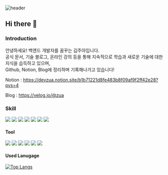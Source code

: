 ![header](https://capsule-render.vercel.app/api?type=egg&color=auto&height=150&section=header&text=Welcome!%20My%20Github!&fontSize=35)
## Hi there 👋


### Introduction
안녕하세요! 백엔드 개발자를 꿈꾸는 김주아입니다.\
공식 문서, 기술 블로그, 온라인 강의 등을 통해 지속적으로 학습과 새로운 기술에 대한 지식을 습득하고 있으며,\
Github, Notion, Blog에 정리하며 기록해나가고 있습니다!

Notion : https://devzua.notion.site/b1b71221d8fe483b8f09af9f2ff42e28?pvs=4

Blog : https://velog.io/@zua

### Skill
<img src="https://img.shields.io/badge/Spring-6DB33F?style=for-the-badge&logo=spring&logoColor=white"/> <img src="https://img.shields.io/badge/springboot-6DB33F?style=for-the-badge&logo=springboot&logoColor=white"/>
<img src="https://img.shields.io/badge/JUnit5-25A162?style=for-the-badge&logo=junit5&logoColor=white"/>
<img src="https://img.shields.io/badge/AWS EC2-FF9900?style=for-the-badge&logo=amazonec2s&logoColor=white"/>
<img src="https://img.shields.io/badge/AWS S3-569A31?style=for-the-badge&logo=amazons3&logoColor=white"/>
<img src="https://img.shields.io/badge/AWS RDS-527FFF?style=for-the-badge&logo=amazonrds&logoColor=white"/>
<img src="https://img.shields.io/badge/Github-181717?style=for-the-badge&logo=githubs&logoColor=white"/>


#### Tool
<img src="https://img.shields.io/badge/IntelliJ IDEA-000000?style=flat-square&logo=intellijidea&logoColor=white"/> <img src="https://img.shields.io/badge/WebStorm-000000?style=flat-square&logo=webstorm&logoColor=white"/>
<img src="https://img.shields.io/badge/DataGrip-000000?style=flat-square&logo=datagrip&logoColor=white"/>
<img src="https://img.shields.io/badge/Visual Sutido Code-007ACC?style=flat-square&logo=visualstudiocode&logoColor=white"/>
<img src="https://img.shields.io/badge/Slack-4A154B?style=flat-square&logo=slack&logoColor=white"/>
<img src="https://img.shields.io/badge/Asana-F06A6A?style=flat-square&logo=asana&logoColor=white"/>


#### Used Lanugage
[![Top Langs](https://github-readme-stats.vercel.app/api/top-langs/?username=DevZua&layout=compact)](https://github.com/Devzua/github-readme-stats)

